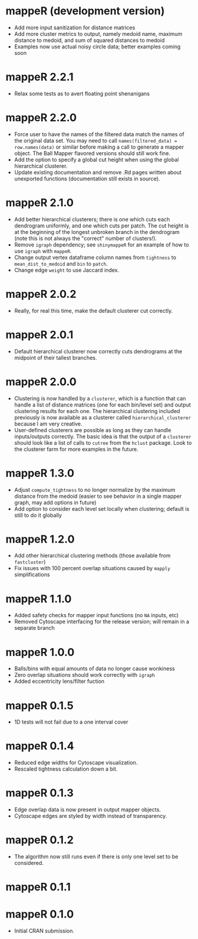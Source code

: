 # mappeR (development version)

* Add more input sanitization for distance matrices
* Add more cluster metrics to output, namely medoid name, maximum distance to medoid, and sum of squared distances to medoid
* Examples now use actual noisy circle data; better examples coming soon

# mappeR 2.2.1

* Relax some tests as to avert floating point shenanigans

# mappeR 2.2.0

* Force user to have the names of the filtered data match the names of the original data set. You may need to call `names(filtered_data) = row.names(data)` or similar before making a call to generate a mapper object. 
The Ball Mapper flavored versions should still work fine.
* Add the option to specify a global cut height when using the global hierarchical clusterer.
* Update existing documentation and remove .Rd pages written about unexported functions (documentation still exists in source).

# mappeR 2.1.0

* Add better hierarchical clusterers; there is one which cuts each dendrogram uniformly, and one which cuts per patch. The cut height is at the beginning of the longest unbroken branch in the dendrogram (note this is not always the "correct" number of clusters!).
* Remove `igraph` dependency; see `shinymappeR` for an example of how to use `igraph` with `mappeR`.
* Change output vertex dataframe column names from `tightness` to `mean_dist_to_medoid` and `bin` to `patch`.
* Change edge `weight` to use Jaccard index.

# mappeR 2.0.2

* Really, for real this time, make the default clusterer cut correctly.

# mappeR 2.0.1

* Default hierarchical clusterer now correctly cuts dendrograms at the midpoint of their tallest branches.

# mappeR 2.0.0

* Clustering is now handled by a `clusterer`, which is a function that can handle a list of distance matrices (one for each bin/level set) and output clustering results for each one. The hierarchical clustering included previously is now available as a clusterer called `hierarchical_clusterer` because I am very creative.
* User-defined clusterers are possible as long as they can handle inputs/outputs correctly. The basic idea is that the output of a `clusterer` should look like a list of calls to `cutree` from the `hclust` package. Look to the clusterer farm for more examples in the future.

# mappeR 1.3.0

* Adjust `compute_tightness` to no longer normalize by the maximum distance from the medoid (easier to see behavior in a single mapper graph, may add options in future)
* Add option to consider each level set locally when clustering; default is still to do it globally

# mappeR 1.2.0

* Add other hierarchical clustering methods (those available from `fastcluster`)
* Fix issues with 100 percent overlap situations caused by `mapply` simplifications

# mappeR 1.1.0

* Added safety checks for mapper input functions (no `NA` inputs, etc)
* Removed Cytoscape interfacing for the release version; will remain in a separate branch

# mappeR 1.0.0

* Balls/bins with equal amounts of data no longer cause wonkiness
* Zero overlap situations should work correctly with `igraph`
* Added eccentricity lens/filter fuction

# mappeR 0.1.5

* 1D tests will not fail due to a one interval cover

# mappeR 0.1.4

* Reduced edge widths for Cytoscape visualization.
* Rescaled tightness calculation down a bit.

# mappeR 0.1.3

* Edge overlap data is now present in output mapper objects.
* Cytoscape edges are styled by width instead of transparency.

# mappeR 0.1.2

* The algorithm now still runs even if there is only one level set to be considered.

# mappeR 0.1.1

# mappeR 0.1.0

* Initial CRAN submission.
